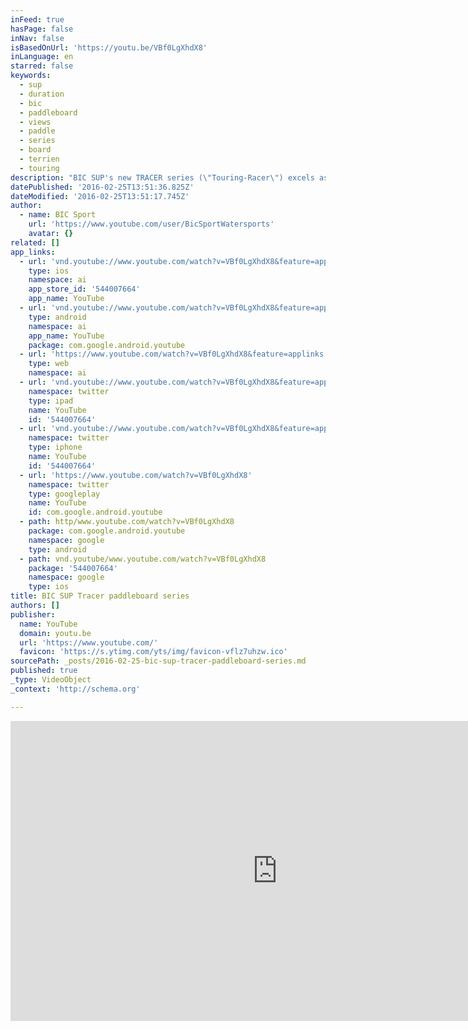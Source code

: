 ```yaml
---
inFeed: true
hasPage: false
inNav: false
isBasedOnUrl: 'https://youtu.be/VBf0LgXhdX8'
inLanguage: en
starred: false
keywords:
  - sup
  - duration
  - bic
  - paddleboard
  - views
  - paddle
  - series
  - board
  - terrien
  - touring
description: "BIC SUP's new TRACER series (\"Touring-Racer\") excels as both a performance race board and an all-purpose touring board. Designed for riders who want speed and glide as well as comfort and stability, these new shapes are heavily influenced by the RACE-PRO series of high performance racing machines (fine-tuned by professional racers Eric Terrien and Chase Kosterlitz) and the award-winning Wing Touring series (lauded for their stability and ease of use)."
datePublished: '2016-02-25T13:51:36.825Z'
dateModified: '2016-02-25T13:51:17.745Z'
author:
  - name: BIC Sport
    url: 'https://www.youtube.com/user/BicSportWatersports'
    avatar: {}
related: []
app_links:
  - url: 'vnd.youtube://www.youtube.com/watch?v=VBf0LgXhdX8&feature=applinks'
    type: ios
    namespace: ai
    app_store_id: '544007664'
    app_name: YouTube
  - url: 'vnd.youtube://www.youtube.com/watch?v=VBf0LgXhdX8&feature=applinks'
    type: android
    namespace: ai
    app_name: YouTube
    package: com.google.android.youtube
  - url: 'https://www.youtube.com/watch?v=VBf0LgXhdX8&feature=applinks'
    type: web
    namespace: ai
  - url: 'vnd.youtube://www.youtube.com/watch?v=VBf0LgXhdX8&feature=applinks'
    namespace: twitter
    type: ipad
    name: YouTube
    id: '544007664'
  - url: 'vnd.youtube://www.youtube.com/watch?v=VBf0LgXhdX8&feature=applinks'
    namespace: twitter
    type: iphone
    name: YouTube
    id: '544007664'
  - url: 'https://www.youtube.com/watch?v=VBf0LgXhdX8'
    namespace: twitter
    type: googleplay
    name: YouTube
    id: com.google.android.youtube
  - path: http/www.youtube.com/watch?v=VBf0LgXhdX8
    package: com.google.android.youtube
    namespace: google
    type: android
  - path: vnd.youtube/www.youtube.com/watch?v=VBf0LgXhdX8
    package: '544007664'
    namespace: google
    type: ios
title: BIC SUP Tracer paddleboard series
authors: []
publisher:
  name: YouTube
  domain: youtu.be
  url: 'https://www.youtube.com/'
  favicon: 'https://s.ytimg.com/yts/img/favicon-vflz7uhzw.ico'
sourcePath: _posts/2016-02-25-bic-sup-tracer-paddleboard-series.md
published: true
_type: VideoObject
_context: 'http://schema.org'

---
```

<iframe src="https://cdn.embedly.com/widgets/media.html?src=https%3A%2F%2Fwww.youtube.com%2Fembed%2FVBf0LgXhdX8%3Ffeature%3Doembed&amp;url=https%3A%2F%2Fwww.youtube.com%2Fwatch%3Fv%3DVBf0LgXhdX8%26feature%3Dyoutu.be&amp;image=https%3A%2F%2Fi.ytimg.com%2Fvi%2FVBf0LgXhdX8%2Fhqdefault.jpg&amp;key=b7d04c9b404c499eba89ee7072e1c4f7&amp;type=text%2Fhtml&amp;schema=youtube" width="854" height="480" scrolling="no" frameborder="0" allowfullscreen="allowfullscreen" style=""></iframe>